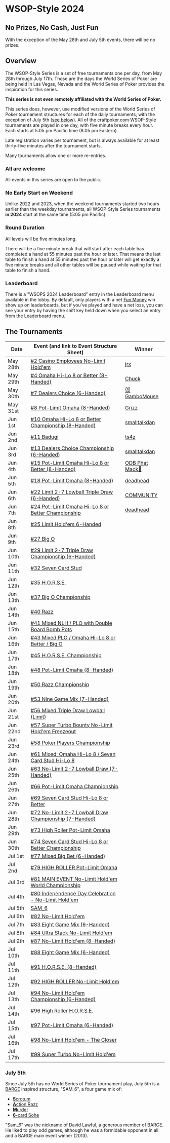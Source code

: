 # WSOP-Style 2024

## No Prizes, No Cash, Just Fun

With the exception of the May 28th and July 5th events, there will be
no prizes.

## Overview

The WSOP-Style Series is a set of free tournaments
one per day, from May 28th through July 17th. Those are the days
the World Series of Poker are being held in Las Vegas, Nevada and the World
Series of Poker provides the inspiration for this series.

**This series is not even remotely affiliated with the World Series of Poker.**

This series does, however, use modified versions of the World Series
of Poker tournament structures for each of the daily tournaments, with
the exception of July 5th ([see below](#july-5th)).  All of the craftpoker.com
WSOP-Style tournaments are played in one day, with five minute breaks
every hour. Each starts at 5:05 pm Pacific time (8:05 pm Eastern).

Late registration varies per tournament, but is always available for at least
thirty-five minutes after the tournament starts. 

Many tournaments allow one or more re-entries.

### All are welcome

All events in this series are open to the public.

### No Early Start on Weekend

Unlike 2022 and 2023, when the weekend tournaments started two hours
earlier than the weekday tournaments, all WSOP-Style Series
tournaments **in 2024** start at the same time (5:05 pm Pacific).

### Round Duration

All levels will be five minutes long.

There will be a five minute break that will start after each table has
completed a hand at 55 minutes past the hour or later. That means the
last table to finish a hand at 55 minutes past the hour or later will
get exactly a five minute breaks and all other tables will be paused
while waiting for that table to finish a hand.

### Leaderboard

There is a "WSOPS 2024 Leaderboard" entry in the Leaderboard menu
available in the lobby.  By default, only players with a net [Fun
Money](/fun_money.md) win show up on leaderboards, but if you've played
and have a net loss, you can see your entry by having the shift key
held down when you select an entry from the Leaderboard menu.

## The Tournaments

|Date|Event (and link to Event Structure Sheet)|Winner|
|--|--|-|
|May 28th|[#2 Casino Employees No-Limit Hold'em](https://wsop.com/pdfs/structuresheets/structure_5504_23142.pdf)|[jrx](https://craftpoker.com/event/5331/player/20)|
|May 29th|[#4 Omaha Hi-Lo 8 or Better (8-Handed)](https://wsop.com/pdfs/structuresheets/structure_5504_23144.pdf)|[Chuck](https://craftpoker.com/event/5332/player/3)|
|May 30th|[#7 Dealers Choice (6-Handed)](https://wsop.com/pdfs/structuresheets/structure_5504_23147.pdf)|[🐭GamboMouse](https://craftpoker.com/event/5333/player/13)|
|May 31st|[#8 Pot-Limit Omaha (8-Handed)](https://wsop.com/pdfs/structuresheets/structure_5504_23148.pdf)|[Grizz](https://craftpoker.com/event/5334/player/9)|
|Jun 1st|[#10 Omaha Hi-Lo 8 or Better Championship (8-Handed)](https://wsop.com/pdfs/structuresheets/structure_5504_23150.pdf)|[smalltalkdan](https://craftpoker.com/event/5335/player/6)|
|Jun 2nd|[#11 Badugi](https://wsop.com/pdfs/structuresheets/structure_5504_23151.pdf)|[ts4z](https://craftpoker.com/event/5336/player/37)|
|Jun 3rd|[#13 Dealers Choice Championship (6-Handed)](https://wsop.com/pdfs/structuresheets/structure_5504_23153.pdf)|[smalltalkdan](https://craftpoker.com/event/5337/player/6)|
|Jun 4th|[#15 Pot-Limit Omaha Hi-Lo 8 or Better (8-Handed)](https://wsop.com/pdfs/structuresheets/structure_5504_23155.pdf)|[ODB Phat Mack🐺](https://craftpoker.com/event/5338/player/17)|
|Jun 5th|[#18 Pot-Limit Omaha (8-Handed)](https://wsop.com/pdfs/structuresheets/structure_5504_23158.pdf)|[deadhead](https://craftpoker.com/event/5339/player/10)|
|Jun 6th|[#22 Limit 2-7 Lowball Triple Draw (6-Handed)](https://wsop.com/pdfs/structuresheets/structure_5504_23162.pdf)|[COMMUNITY](https://craftpoker.com/event/5340/player/43)|
|Jun 7th|[#24 Pot-Limit Omaha Hi-Lo 8 or Better Championship](https://wsop.com/pdfs/structuresheets/structure_5504_23164.pdf)|[deadhead](https://craftpoker.com/event/5341/player/10)|
|Jun 8th|[#25 Limit Hold'em 6-Handed](https://wsop.com/pdfs/structuresheets/structure_5504_23165.pdf)||
|Jun 9th|[#27 Big O](https://wsop.com/pdfs/structuresheets/structure_5504_23167.pdf)||
|Jun 10th|[#29 Limit 2-7 Triple Draw Championship (6-Handed)](https://wsop.com/pdfs/structuresheets/structure_5504_23169.pdf)||
|Jun 11th|[#32 Seven Card Stud](https://wsop.com/pdfs/structuresheets/structure_5504_23172.pdf)||
|Jun 12th|[#35 H.O.R.S.E.](https://wsop.com/pdfs/structuresheets/structure_5504_23175.pdf)||
|Jun 13th|[#37 Big O Championship](https://wsop.com/pdfs/structuresheets/structure_5504_23177.pdf)||
|Jun 14th|[#40 Razz](https://wsop.com/pdfs/structuresheets/structure_5504_23180.pdf)||
|Jun 15th|[#41 Mixed NLH / PLO with Double Board Bomb Pots](https://wsop.com/pdfs/structuresheets/structure_5504_23181.pdf)||
|Jun 16th|[#43 Mixed PLO / Omaha Hi-Lo 8 or Better / Big O](https://wsop.com/pdfs/structuresheets/structure_5504_23183.pdf)||
|Jun 17th|[#45 H.O.R.S.E. Championship](https://wsop.com/pdfs/structuresheets/structure_5504_23185.pdf)||
|Jun 18th|[#48 Pot-Limit Omaha (8-Handed)](https://wsop.com/pdfs/structuresheets/structure_5504_23188.pdf)||
|Jun 19th|[#50 Razz Championship](https://wsop.com/pdfs/structuresheets/structure_5504_23190.pdf)||
|Jun 20th|[#53 Nine Game Mix (7-Handed)](https://wsop.com/pdfs/structuresheets/structure_5504_23193.pdf)||
|Jun 21st|[#56 Mixed Triple Draw Lowball (Limit)](https://wsop.com/pdfs/structuresheets/structure_5504_23196.pdf)||
|Jun 22nd|[#57 Super Turbo Bounty No-Limit Hold'em Freezeout](https://wsop.com/pdfs/structuresheets/structure_5504_23197.pdf)||
|Jun 23rd|[#58 Poker Players Championship](https://wsop.com/pdfs/structuresheets/structure_5504_23198.pdf)||
|Jun 24th|[#61 Mixed: Omaha Hi-Lo 8 / Seven Card Stud Hi-Lo 8](https://wsop.com/pdfs/structuresheets/structure_5504_23201.pdf)||
|Jun 25th|[#63 No-Limit 2-7 Lowball Draw (7-Handed)](https://wsop.com/pdfs/structuresheets/structure_5504_23203.pdf)||
|Jun 26th|[#66 Pot-Limit Omaha Championship](https://wsop.com/pdfs/structuresheets/structure_5504_23206.pdf)||
|Jun 27th|[#69 Seven Card Stud Hi-Lo 8 or Better](https://wsop.com/pdfs/structuresheets/structure_5504_23209.pdf)||
|Jun 28th|[#72 No-Limit 2-7 Lowball Draw Championship (7-Handed)](https://wsop.com/pdfs/structuresheets/structure_5504_23212.pdf)||
|Jun 29th|[#73 High Roller Pot-Limit Omaha](https://wsop.com/pdfs/structuresheets/structure_5504_23213.pdf)||
|Jun 30th|[#74 Seven Card Stud Hi-Lo 8 or Better Championship](https://wsop.com/pdfs/structuresheets/structure_5504_23250.pdf)||
|Jul 1st|[#77 Mixed Big Bet (6-Handed)](https://wsop.com/pdfs/structuresheets/structure_5504_23253.pdf)||
|Jul 2nd|[#79 HIGH ROLLER Pot-Limit Omaha](https://wsop.com/pdfs/structuresheets/structure_5504_23255.pdf)||
|Jul 3rd|[#81 MAIN EVENT No-Limit Hold'em World Championship](https://wsop.com/pdfs/structuresheets/structure_5504_23257.pdf)||
|Jul 4th|[#80 Independence Day Celebration - No-Limit Hold'em](https://wsop.com/pdfs/structuresheets/structure_5504_23256.pdf)||
|Jul 5th|[SAM_6](https://craftpoker.com/tournament/template/sam-6)||
|Jul 6th|[#82 No-Limit Hold'em](https://wsop.com/pdfs/structuresheets/structure_5504_23258.pdf)||
|Jul 7th|[#83 Eight Game Mix (6-Handed)](https://wsop.com/pdfs/structuresheets/structure_5504_23259.pdf)||
|Jul 8th|[#84 Ultra Stack No-Limit Hold'em](https://wsop.com/pdfs/structuresheets/structure_5504_23260.pdf)||
|Jul 9th|[#87 No-Limit Hold'em (8-Handed)](https://wsop.com/pdfs/structuresheets/structure_5504_23263.pdf)||
|Jul 10th|[#88 Eight Game Mix (6-Handed)](https://wsop.com/pdfs/structuresheets/structure_5504_23264.pdf)||
|Jul 11th|[#91 H.O.R.S.E. (8-Handed)](https://wsop.com/pdfs/structuresheets/structure_5504_23267.pdf)||
|Jul 12th|[#92 HIGH ROLLER No-Limit Hold'em](https://wsop.com/pdfs/structuresheets/structure_5504_23268.pdf)||
|Jul 13th|[#94 No-Limit Hold'em Championship (6-Handed)](https://wsop.com/pdfs/structuresheets/structure_5504_23270.pdf)||
|Jul 14th|[#96 High Roller H.O.R.S.E.](https://wsop.com/pdfs/structuresheets/structure_5504_23272.pdf)||
|Jul 15th|[#97 Pot-Limit Omaha (6-Handed)](https://wsop.com/pdfs/structuresheets/structure_5504_23273.pdf)||
|Jul 16th|[#98 No-Limit Hold'em - The Closer](https://wsop.com/pdfs/structuresheets/structure_5504_23274.pdf)||
|Jul 17th|[#99 Super Turbo No-Limit Hold'em](https://wsop.com/pdfs/structuresheets/structure_5504_23275.pdf)||

### July 5th

Since July 5th has no World Series of Poker tournament play, July 5th
is a [BARGE](https://www.barge.org/) inspired structure, "SAM_6", a four game mix of:
* [**S**crotum](https://secure.barge.org/bargerulebooks/BARGERuleBook2021-20210712.pdf#page=59)
* [**A**ction Razz](https://secure.barge.org/bargerulebooks/BARGERuleBook2021-20210712.pdf#page=30)
* [**M**urder](https://secure.barge.org/bargerulebooks/BARGERuleBook2021-20210712.pdf#page=56)
* [**6**-card Sohe](https://secure.barge.org/bargerulebooks/BARGERuleBook2021-20210712.pdf#page=24)

"Sam_6" was the nickname of [David
Lawful](https://feldmanmortuary.com/tribute/details/4734/David-Lawful/obituary.html),
a generous member of BARGE.  He liked to play odd games, although he was a
formidable opponent in all and a BARGE main event winner (2013).

